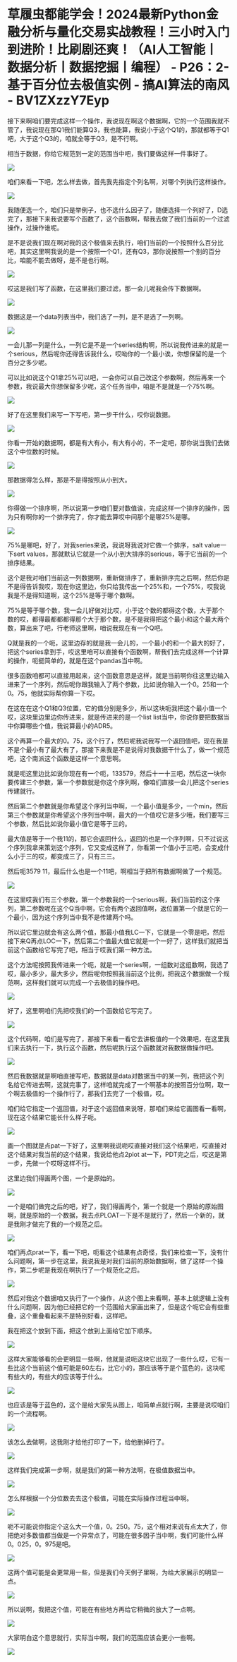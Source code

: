 # 草履虫都能学会！2024最新Python金融分析与量化交易实战教程！三小时入门到进阶！比刷剧还爽！（AI人工智能丨数据分析丨数据挖掘丨编程） - P26：2-基于百分位去极值实例 - 搞AI算法的南风 - BV1ZXzzY7Eyp

接下来啊咱们要完成这样一个操作，我说现在啊这个数据啊，它的一个范围我就不管了，我说现在那Q1我们能算Q3，我也能算，我说小于这个Q1的，那就都等于Q1吧，大于这个Q3的，咱就全等于Q3，是不行啊。

相当于数据，你给它规范到一定的范围当中吧，我们要做这样一件事好了。

![](img/e7e4aa5e7334b684b0b2b4b0a62d3032_1.png)

咱们来看一下吧，怎么样去做，首先我先指定个列名啊，对哪个列执行这样操作。

![](img/e7e4aa5e7334b684b0b2b4b0a62d3032_3.png)

我随便选一个，咱们只是举例子，也不选什么因子了，随便选择一个列好了，D选完了，那接下来我说要写个函数了，这个函数啊，帮我去做了我们当前的一个过滤操作，过操作谁呢。

是不是说我们现在啊对我的这个极值来去执行，咱们当前的一个按照什么百分比吧，其实这里啊我说的是一个按照一个Q1，还有Q3，那你说按照一个别的百分比，咱能不能去做呀，是不是也行啊。



![](img/e7e4aa5e7334b684b0b2b4b0a62d3032_5.png)

哎这是我们写了函数，在这里我们要过滤，那一会儿呢我会传下数据啊。

![](img/e7e4aa5e7334b684b0b2b4b0a62d3032_7.png)

数据这是一个data列表当中，我们选了一列，是不是选了一列啊。

![](img/e7e4aa5e7334b684b0b2b4b0a62d3032_9.png)

一会儿那一列是什么，一列它是不是一个series结构啊，所以说我传进来的就是一个serious，然后呢你还得告诉我什么，哎呦你的一个最小诶，你想保留的是一个百分之多少呢。

可以比如说这个Q1拿25%可以吧，一会你可以自己改这个参数啊，然后再来一个参数，我说最大你想保留多少呢，这个任务当中，咱是不是就是一个75%啊。



![](img/e7e4aa5e7334b684b0b2b4b0a62d3032_11.png)

好了在这里我们来写一下写吧，第一步干什么，哎你说数据。

![](img/e7e4aa5e7334b684b0b2b4b0a62d3032_13.png)

你看一开始的数据啊，都是有大有小，有大有小的，不一定吧，那你说当我们去做这个中位数的时候。

![](img/e7e4aa5e7334b684b0b2b4b0a62d3032_15.png)

那数据得怎么样，那是不是得按照从小到大。

![](img/e7e4aa5e7334b684b0b2b4b0a62d3032_17.png)

你得做一个排序啊，所以说第一步咱们要对数值诶，完成这样一个排序的操作，因为只有啊你的一个排序完了，你才能去算哎中间那个是哪25%是哪。



![](img/e7e4aa5e7334b684b0b2b4b0a62d3032_19.png)

75%是哪吧，好了，对我series来说，我说呀我说对它做一个排序，salt value一下sert values，那就默认它就是一个从小到大排序的serious，等于它当前的一个排序结果。

这个是我对咱们当前这一列数据啊，重新做排序了，重新排序完之后啊，然后你是不是得告诉我哎，现在你这里边，你只给我传出一个25%和，一个75%，哎我说我是不是得知道啊，这个25%是等于哪个数啊。

75%是等于哪个数，我一会儿好做对比哎，小于这个数的都得这个数，大于那个数的哎，都得最都都都得那个大于那个数，是不是我得把这个最小和这个最大两个数，算出来了吧，行老师这里啊，咱说我现在有一个Q吧。

Q就是我的一个呃，这里边存的就是我一会儿的，一个最小的和一个最大的好了，把这个series拿到手，哎这里咱可以直接有个函数啊，帮我们去完成这样一个计算的操作，呃挺简单的，就是在这个pandas当中啊。

很多函数咱都可以直接用起来，这个函数意思是这样，就是当前啊你往这里边输入进来了一个序列，然后呢你跟我输入了两个参数，比如说你输入一个0。25和一个0。75，他就实际帮你算一下哎。

在这在在这个Q1和Q3位置，它的值分别是多少，所以这块呃我把这个最小值一个哎，这块里边里边你传进来，就是传进来的是一个list list当中，你说你要把数据当中你算哪些个值，我说算最小的ADR5。

这个再算一个最大的0。75，这个行了，然后呢我说我写一个返回值吧，现在我是不是个最小有了最大有了，那接下来我是不是说得对我数据干什么了，做一个规范吧，这个南派这个函数是这样一个意思啊。

就是呃这里边比如说你现在有一个呃，133579，然后十一十三吧，然后这一块你要传建三个参数，第一个参数就是你这个序列啊，像咱们直接一会儿把这个series传建就行。

然后第二个参数就是你希望这个序列当中啊，一个最小值是多少，一个min，然后第三个参数就是你希望这个序列当中啊，最大的一个值哎它是多少哦，我们要写三个参数，然后比如说你最小值它是等于三的。

最大值是等于一个我11的，那它会返回什么，返回的也是一个序列啊，只不过说这个序列我拿来策划这个序列，它又变成这样了，你看第一个值小于三吧，会变成什么小于三的哎，都变成三了，只有三三。

然后呃3579 11，最后什么也是一个11吧，啊相当于把所有数据啊做了一个规范。

![](img/e7e4aa5e7334b684b0b2b4b0a62d3032_21.png)

在这里哎我们有三个参数，第一个参数我的一个serious啊，我们当前的这个序列，第二参数呢在这个Q当中啊，它会有两个返回值啊，返位置第一个就是它的一个最小，因为这个序列当中我不是传建两个吗。

所以说它里边就会有这么两个值，那最小值我LC一下，它就是一个零是吧，然后接下来Q再点LOC一下，然后第二个值最大值它就是一个一好了，这样我们就把当前这个函数给它写完了吧，相当于哎我们第一种方法。

这个方法呢按照我传进来一个呃，就是一个series啊，一组数对这组数啊，我选了哎，最小多少，最大多少，然后呢你按照我当前这个比例，把我这个数据做一个规范啊，这样我们就可以完成一个去极值的操作吧。



![](img/e7e4aa5e7334b684b0b2b4b0a62d3032_23.png)

好了，这里啊咱们先把哎我们的一个函数给它写完了。

![](img/e7e4aa5e7334b684b0b2b4b0a62d3032_25.png)

这个代码啊，咱们是写完了，那接下来看一看它去讲极值的一个效果吧，在这里我们来去执行一下，执行这个函数，然后呢执行这个函数就对我数据做操作吧。



![](img/e7e4aa5e7334b684b0b2b4b0a62d3032_27.png)

然后我数据就是啊咱直接写吧，数据就是data对数据当中的某一列，我把这个列名给它传进去啊，这就完事了，这样咱就完成了一个啊基本的按照百分位啊，取一个啊去极值的一个操作行了，那我们去完了一个极值，哎。

咱们给它指定一个返回值，对于这个返回值来说呀，那咱们来给它画图看一看啊，现在这个结果它能长什么样子呃。



![](img/e7e4aa5e7334b684b0b2b4b0a62d3032_29.png)

画一个图就是点pat一下好了，这里啊我说呃哎直接对我们这个结果吧，哎直接对这个结果对我当前的这个结果，我说给他点2plot at一下，PDT完之后，哎这是第一步，先做一个哎呀这样不行。

这里边我们得画两个图，一个是原始的。

![](img/e7e4aa5e7334b684b0b2b4b0a62d3032_31.png)

一个是咱们做完之后的吧，好了，我们得画两个，第一个就是一个原始的原始图啊，就是原始的一个数据，我去点PLOAT一下是不是就行了，然后一个新的，就是我刚才做完了我的一个规范之后。



![](img/e7e4aa5e7334b684b0b2b4b0a62d3032_33.png)

咱们再点prat一下，看一下吧，呃看这个结果有点奇怪，我们来检查一下，没有什么问题啊，第一步在这里，我说我是对我们当前的原始数据啊，做了这样一个操作，第二步呢是我现在啊执行了一个规范化之后。



![](img/e7e4aa5e7334b684b0b2b4b0a62d3032_35.png)

然后对我这个数据咱又执行了一个操作，从这个图上来看啊，基本上就逻辑上没有什么问题啊，因为他已经把它的一个范围给大家画出来了，但是这个呃它会有些重叠，这个重叠看起来不是特别好看，这样吧。

我在把这个放到下面，把这个放到上面给它加下顺序。

![](img/e7e4aa5e7334b684b0b2b4b0a62d3032_37.png)

这样大家能够看的会更明显一些啊，他就是说呃这块它出现了一些什么哎，它有一些比这个当前这个值可能是60左右，比它小的，那应该等于是个蓝色的，这块呢有些大的，有些大的应该等于什么。



![](img/e7e4aa5e7334b684b0b2b4b0a62d3032_39.png)

也应该是等于蓝色的，这个是给大家先从图上，咱简单点就行啊，主要是说哎咱们的一个流程啊。

![](img/e7e4aa5e7334b684b0b2b4b0a62d3032_41.png)

该怎么去做啊，这我刚才给他打印了一下，给他删掉行了。

![](img/e7e4aa5e7334b684b0b2b4b0a62d3032_43.png)

这样我们完成第一步啊，就是我们的第一种方法啊，在极值数据当中。

![](img/e7e4aa5e7334b684b0b2b4b0a62d3032_45.png)

怎么样根据一个分位数去去这个极值，可能在实际操作过程当中啊。

![](img/e7e4aa5e7334b684b0b2b4b0a62d3032_47.png)

呃不可能说你指定个这么大一个值，0。250。75，这个相对来说有点太大了，你把绝对多数值都当做是一个异常点了，可能在很多因子当中啊，我们可能什么样0。025，0。975是吧。



![](img/e7e4aa5e7334b684b0b2b4b0a62d3032_49.png)

这两个值可能是会更常用一些，但是我们今天例子里啊，为给大家展示的明显一点。

![](img/e7e4aa5e7334b684b0b2b4b0a62d3032_51.png)

所以说啊，我把这个值，可能在有些地方再给它稍微的放大了一点啊。

![](img/e7e4aa5e7334b684b0b2b4b0a62d3032_53.png)

大家明白这个意思就行，实际当中啊，我们的范围应该会更小一些啊。

![](img/e7e4aa5e7334b684b0b2b4b0a62d3032_55.png)